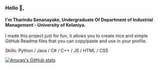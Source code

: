 
### Hello 👋, 
#### I'm Tharindu Senanayake, Undergraduate Of Department of Industrial Management - University of Kelaniya.

I made this project just for fun, it allows you to create nice and simple GitHub Readme files that you can copy/paste and use in your profile.

Skills: Python / Java / C# / C++ / JS / HTML / CSS 

 





[![Anurag's GitHub stats](https://github-readme-stats.vercel.app/api?username=Thari-TES)](https://github.com/anuraghazra/github-readme-stats)
